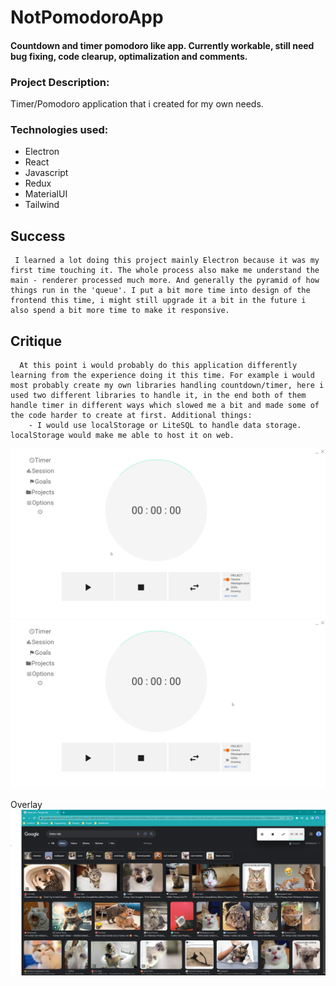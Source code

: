 # NotPomodoroApp
#### Countdown and timer pomodoro like app. Currently workable, still need bug fixing, code clearup, optimalization and comments. 

### Project Description:
   Timer/Pomodoro application that i created for my own needs.
 

### Technologies used: 
   * Electron
   * React
   * Javascript
   * Redux
   * MaterialUI
   * Tailwind


   ## Success 
     I learned a lot doing this project mainly Electron because it was my first time touching it. The whole process also make me understand the main - renderer processed much more. And generally the pyramid of how things run in the 'queue'. I put a bit more time into design of the frontend this time, i might still upgrade it a bit in the future i also spend a bit more time to make it responsive. 

   ## Critique
      At this point i would probably do this application differently learning from the experience doing it this time. For example i would most probably create my own libraries handling countdown/timer, here i used two different libraries to handle it, in the end both of them handle timer in different ways which slowed me a bit and made some of the code harder to create at first. Additional things:
        - I would use localStorage or LiteSQL to handle data storage. localStorage would make me able to host it on web. 
      

![](https://github.com/marcin554/NotPomodoroApp/blob/dev/Timer.gif)
![](https://github.com/marcin554/NotPomodoroApp/blob/dev/Options.gif)

Overlay
![](https://github.com/marcin554/NotPomodoroApp/blob/dev/Overlay.png)